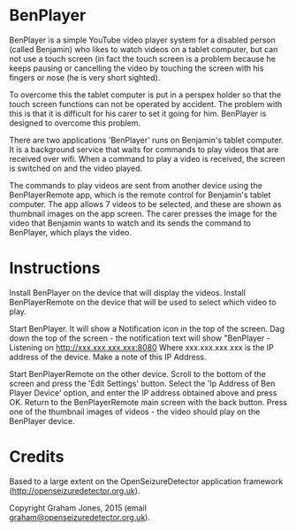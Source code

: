 BenPlayer
=========

BenPlayer is a simple YouTube video player system for a disabled person (called Benjamin)
 who likes to watch
videos on a tablet computer, but can not use a touch screen (in fact the touch screen is a 
problem because he keeps pausing or cancelling the video by touching the screen with his fingers
or nose (he is very short sighted).

To overcome this the tablet computer is put in a perspex holder so that the touch screen functions can
not be operated by accident.   The problem with this is that it is difficult for his carer to set it
going for him.   BenPlayer is designed to overcome this problem.

There are two applications 'BenPlayer' runs on Benjamin's tablet computer.  It is a background service
that waits for commands to play videos that are received over wifi.   When a command to play a video
is received, the screen is switched on and the video played.

The commands to play videos are sent from another device using the BenPlayerRemote app, which is the
remote control for Benjamin's tablet computer.   The app allows 7 videos to be selected, and these are
shown as thumbnail images on the app screen.  The carer presses the image for the video that Benjamin
wants to watch and its sends the command to BenPlayer, which plays the video.

Instructions
============
Install BenPlayer on the device that will display the videos.
Install BenPlayerRemote on the device that will be used to select which video to play.

Start BenPlayer.  It will show a Notification icon in the top of the screen.  Dag down the top of 
the screen - the notification text will show "BenPlayer - Listening on http://xxx.xxx.xxx.xxx:8080
Where xxx.xxx.xxx.xxx is the IP address of the device.  Make a note of this IP Address.

Start BenPlayerRemote on the other device.   Scroll to the bottom of the screen and press the 'Edit Settings'
button.   Select the 'Ip Address of Ben Player Device' option, and enter the IP address obtained above
and press OK.
Return to the BenPlayerRemote main screen with the back button.
Press one of the thumbnail images of videos - the video should play on the BenPlayer device.



Credits
=======
Based to a large extent on the OpenSeizureDetector application framework (http://openseizuredetector.org.uk).


Copyright Graham Jones, 2015 (email graham@openseizuredetector.org.uk).


